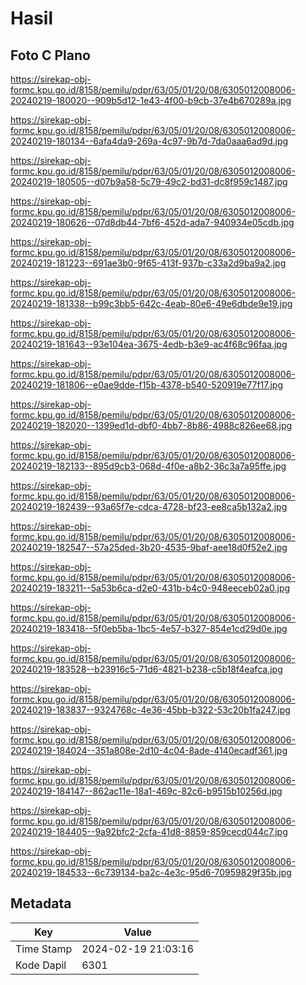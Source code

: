 # Hasil

## Foto C Plano

https://sirekap-obj-formc.kpu.go.id/8158/pemilu/pdpr/63/05/01/20/08/6305012008006-20240219-180020--909b5d12-1e43-4f00-b9cb-37e4b670289a.jpg

https://sirekap-obj-formc.kpu.go.id/8158/pemilu/pdpr/63/05/01/20/08/6305012008006-20240219-180134--6afa4da9-269a-4c97-9b7d-7da0aaa6ad9d.jpg

https://sirekap-obj-formc.kpu.go.id/8158/pemilu/pdpr/63/05/01/20/08/6305012008006-20240219-180505--d07b9a58-5c79-49c2-bd31-dc8f959c1487.jpg

https://sirekap-obj-formc.kpu.go.id/8158/pemilu/pdpr/63/05/01/20/08/6305012008006-20240219-180626--07d8db44-7bf6-452d-ada7-940934e05cdb.jpg

https://sirekap-obj-formc.kpu.go.id/8158/pemilu/pdpr/63/05/01/20/08/6305012008006-20240219-181223--691ae3b0-9f65-413f-937b-c33a2d9ba9a2.jpg

https://sirekap-obj-formc.kpu.go.id/8158/pemilu/pdpr/63/05/01/20/08/6305012008006-20240219-181338--b99c3bb5-642c-4eab-80e6-49e6dbde9e19.jpg

https://sirekap-obj-formc.kpu.go.id/8158/pemilu/pdpr/63/05/01/20/08/6305012008006-20240219-181643--93e104ea-3675-4edb-b3e9-ac4f68c96faa.jpg

https://sirekap-obj-formc.kpu.go.id/8158/pemilu/pdpr/63/05/01/20/08/6305012008006-20240219-181806--e0ae9dde-f15b-4378-b540-520919e77f17.jpg

https://sirekap-obj-formc.kpu.go.id/8158/pemilu/pdpr/63/05/01/20/08/6305012008006-20240219-182020--1399ed1d-dbf0-4bb7-8b86-4988c826ee68.jpg

https://sirekap-obj-formc.kpu.go.id/8158/pemilu/pdpr/63/05/01/20/08/6305012008006-20240219-182133--895d9cb3-068d-4f0e-a8b2-36c3a7a95ffe.jpg

https://sirekap-obj-formc.kpu.go.id/8158/pemilu/pdpr/63/05/01/20/08/6305012008006-20240219-182439--93a65f7e-cdca-4728-bf23-ee8ca5b132a2.jpg

https://sirekap-obj-formc.kpu.go.id/8158/pemilu/pdpr/63/05/01/20/08/6305012008006-20240219-182547--57a25ded-3b20-4535-9baf-aee18d0f52e2.jpg

https://sirekap-obj-formc.kpu.go.id/8158/pemilu/pdpr/63/05/01/20/08/6305012008006-20240219-183211--5a53b6ca-d2e0-431b-b4c0-948eeceb02a0.jpg

https://sirekap-obj-formc.kpu.go.id/8158/pemilu/pdpr/63/05/01/20/08/6305012008006-20240219-183418--5f0eb5ba-1bc5-4e57-b327-854e1cd29d0e.jpg

https://sirekap-obj-formc.kpu.go.id/8158/pemilu/pdpr/63/05/01/20/08/6305012008006-20240219-183528--b23916c5-71d6-4821-b238-c5b18f4eafca.jpg

https://sirekap-obj-formc.kpu.go.id/8158/pemilu/pdpr/63/05/01/20/08/6305012008006-20240219-183837--9324768c-4e36-45bb-b322-53c20b1fa247.jpg

https://sirekap-obj-formc.kpu.go.id/8158/pemilu/pdpr/63/05/01/20/08/6305012008006-20240219-184024--351a808e-2d10-4c04-8ade-4140ecadf361.jpg

https://sirekap-obj-formc.kpu.go.id/8158/pemilu/pdpr/63/05/01/20/08/6305012008006-20240219-184147--862ac11e-18a1-469c-82c6-b9515b10256d.jpg

https://sirekap-obj-formc.kpu.go.id/8158/pemilu/pdpr/63/05/01/20/08/6305012008006-20240219-184405--9a92bfc2-2cfa-41d8-8859-859cecd044c7.jpg

https://sirekap-obj-formc.kpu.go.id/8158/pemilu/pdpr/63/05/01/20/08/6305012008006-20240219-184533--6c739134-ba2c-4e3c-95d6-70959829f35b.jpg


## Metadata

| Key        | Value               |
| ---------- | ------------------- |
| Time Stamp | 2024-02-19 21:03:16 |
| Kode Dapil | 6301                |



